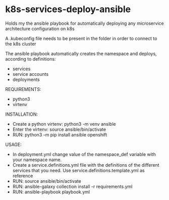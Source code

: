 # k8s-services-deploy-ansible
Holds my the ansible playbook for automatically deploying any microservice architecture configuration on k8s

A .kubeconfig file needs to be present in the folder in order to connect to the k8s cluster

The ansible playbook automatically creates the namespace and deploys, according to definitions:
 - services
 - service accounts
 - deployments

REQUIREMENTS:
 - python3
 - virtenv

INSTALLATION:
 - Create a python virtenv: python3 -m venv ansible
 - Enter the virtenv: source ansible/bin/activate
 - RUN: python3 -m pip install ansible openshift

USAGE:
 - In deployment.yml change value of the namespace_def variable with your namespace name.
 - Create a service.definitions.yml file with the definitions of the different services that you need. Use service.definitions.template.yml as reference
 - RUN: source ansible/bin/activate
 - RUN: ansible-galaxy collection install -r requirements.yml
 - RUN: ansible-playbook playbook.yml

